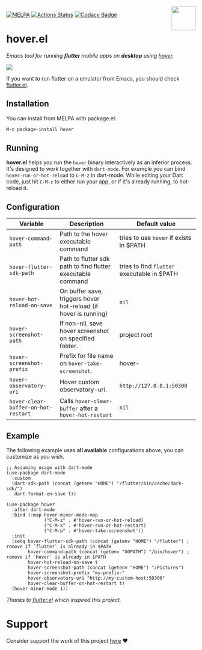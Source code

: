 <img align="right"  src="https://github.com/go-flutter-desktop/hover/blob/master/assets/app/icon.png" width="64"/>

[![MELPA](https://melpa.org/packages/hover-badge.svg)](https://melpa.org/#/hover)
[![Actions Status](https://github.com/ericdallo/hover.el/workflows/Tests%20CI/badge.svg)](https://github.com/ericdallo/hover.el/actions)
[![Codacy Badge](https://api.codacy.com/project/badge/Grade/0286115a90df4301a84890d31c02b55b)](https://www.codacy.com/manual/ericdallo/hover.el?utm_source=github.com&amp;utm_medium=referral&amp;utm_content=ericdallo/hover.el&amp;utm_campaign=Badge_Grade)

# hover.el

_Emacs tool for running **flutter** mobile apps on **desktop** using [hover](https://github.com/go-flutter-desktop/hover)._

<img src="https://github.com/ericdallo/hover.el/blob/screenshots/usage.gif"/>

If you want to run flutter on a emulator from Emacs, you should check [flutter.el](https://github.com/amake/flutter.el).

## Installation

You can install from MELPA with package.el:

```bash
M-x package-install hover
```

## Running
**hover.el** helps you run the `hover` binary interactively as an inferior process. It's designed to work together with `dart-mode`.
For example you can bind `hover-run-or-hot-reload` to `C-M-z` in dart-mode. While editing your Dart code, just hit `C-M-z` to either run your app, or if it's already running, to hot-reload it.

## Configuration

| Variable                            | Description                                                     | Default value                               |
| --------------------------          | --------------------------------------------------------------- | ------------------------------------------- |
| `hover-command-path`                | Path to the hover executable command                            | tries to use `hover` if exists in $PATH     |
| `hover-flutter-sdk-path`            | Path to flutter sdk path to find flutter executable command     | tries to find `flutter` executable in $PATH |
| `hover-hot-reload-on-save`          | On buffer save, triggers hover hot-reload (if hover is running) | `nil`                                       |
| `hover-screenshot-path`             | If non-nil, save hover screenshot on specified folder.          | project root                                |
| `hover-screenshot-prefix`           | Prefix for file name on `hover-take-screenshot`.                | hover-                                      |
| `hover-observatory-uri`             | Hover custom observatory-uri.                                   | `http://127.0.0.1:50300`                    |
| `hover-clear-buffer-on-hot-restart` | Calls `hover-clear-buffer` after a `hover-hot-restart`          | `nil`                                       |

## Example

The following example uses **all available** configurations above, you can customize as you wish.

```elisp
;; Assuming usage with dart-mode
(use-package dart-mode
  :custom
  (dart-sdk-path (concat (getenv "HOME") "/flutter/bin/cache/dark-sdk/")
   dart-format-on-save t))

(use-package hover
  :after dart-mode
  :bind (:map hover-minor-mode-map
              ("C-M-z" . #'hover-run-or-hot-reload)
              ("C-M-x" . #'hover-run-or-hot-restart)
              ("C-M-p" . #'hover-take-screenshot'))
  :init
  (setq hover-flutter-sdk-path (concat (getenv "HOME") "/flutter") ; remove if `flutter` is already in $PATH
        hover-command-path (concat (getenv "GOPATH") "/bin/hover") ; remove if `hover` is already in $PATH
        hover-hot-reload-on-save t
        hover-screenshot-path (concat (getenv "HOME") "/Pictures")
        hover-screenshot-prefix "my-prefix-"
        hover-observatory-uri "http://my-custom-host:50300"
        hover-clear-buffer-on-hot-restart t)
  (hover-minor-mode 1))
```

_Thanks to [flutter.el](https://github.com/amake/flutter.el) which inspired this project._

# Support 

Consider support the work of this project [here](https://github.com/sponsors/ericdallo) ❤️
